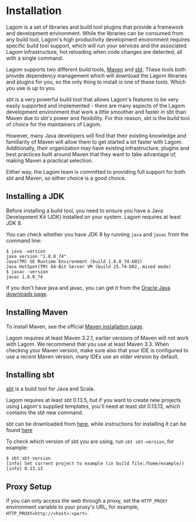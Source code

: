 # Installation

Lagom is a set of libraries and build tool plugins that provide a framework and development environment. While the libraries can be consumed from any build tool, Lagom's high productivity development environment requires specific build tool support, which will run your services and the associated Lagom infrastructure, hot reloading when code changes are detected, all with a single command.

Lagom supports two different build tools, [Maven](https://maven.apache.org/) and [sbt](http://www.scala-sbt.org). These tools both provide dependency management which will download the Lagom libraries and plugins for you, so the only thing to install is one of these tools. Which you use is up to you.

sbt is a very powerful build tool that allows Lagom's features to be very easily supported and implemented - there are many aspects of the Lagom development environment that work a little smoother and faster in sbt than Maven due to sbt's power and flexibility. For this reason, sbt is the build tool of choice for the maintainers of Lagom.

However, many Java developers will find that their existing knowledge and familiarity of Maven will allow them to get started a lot faster with Lagom. Additionally, their organization may have existing infrastructure, plugins and best practices built around Maven that they want to take advantage of, making Maven a practical selection.

Either way, the Lagom team is committed to providing full support for both sbt and Maven, so either choice is a good choice.

## Installing a JDK

Before installing a build tool, you need to ensure you have a Java Development Kit (JDK) installed on your system.  Lagom requires at least JDK 8.

You can check whether you have JDK 8 by running `java` and `javac` from the command line:

```
$ java -version
java version "1.8.0_74"
Java(TM) SE Runtime Environment (build 1.8.0_74-b02)
Java HotSpot(TM) 64-Bit Server VM (build 25.74-b02, mixed mode)
$ javac -version
javac 1.8.0_74
```

If you don't have java and javac, you can get it from the [Oracle Java downloads page](http://www.oracle.com/technetwork/java/javase/downloads/index.html).

## Installing Maven

To install Maven, see the official [Maven installation page](https://maven.apache.org/install.html).

Lagom requires at least Maven 3.2.1, earlier versions of Maven will not work with Lagom. We recommend that you use at least Maven 3.3. When checking your Maven version, make sure also that your IDE is configured to use a recent Maven version, many IDEs use an older version by default.

## Installing sbt

[sbt](http://www.scala-sbt.org) is a build tool for Java and Scala.

Lagom requires at least sbt 0.13.5, but if you want to create new projects using Lagom's supplied templates, you'll need at least sbt 0.13.13, which contains the sbt new command.

sbt can be downloaded from [here](http://www.scala-sbt.org/download.html), while instructions for installing it can be found [here](http://www.scala-sbt.org/release/docs/Setup.html)

To check which version of sbt you are using, run `sbt sbt-version`, for example:

```console
$ sbt sbt-version
[info] Set current project to example (in build file:/home/example/)
[info] 0.13.13
```

## Proxy Setup

If you can only access the web through a proxy, set the `HTTP_PROXY` environment variable to your proxy's URL, for example, `HTTP_PROXY=http://<host>:<port>`.
